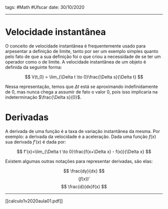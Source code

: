 tags: #Math #Ufscar 
date: 30/10/2020

---

# Velocidade instantânea
O conceito de velocidade instantânea é frequentemente usado para arpesentar a definição de limite, tanto por ser um exemplo simples quanto pelo fato de que a sua definição foi o que criou a necessidade de se ter um operador como o de limite. A velocidade instantânea de um objeto é definida da seguinte forma:

$$
V(t_0) = \lim_{\Delta t \to 0}\frac{\Delta s}{\Delta t}
$$

Nessa representação, temos que $\Delta t$ está se aproximando indefinidamente de $0$, mas nunca chega a assumir de fato o valor $0$, pois isso implicaria na indeterminação $\frac{\Delta s}{0}$.

# Derivadas
A derivada de uma função é a taxa de variação instantânea da mesma. Por exemplo: a derivada da velocidade é a aceleração. Dada uma função $f(x)$ sua derivada $f'(x)$ é dada por:

$$
f'(x)=\lim_{\Delta t \to 0}\frac{f(x+\Delta x) - f(x)}{\Delta x}
$$

Existem algumas outras notações para representar derivadas, são elas:

$$
\frac{dy}{dx}
$$
$$
(f(x))'
$$
$$
\frac{d}{dx}f(x)
$$

---

[[calculo1v2020aula01.pdf]]